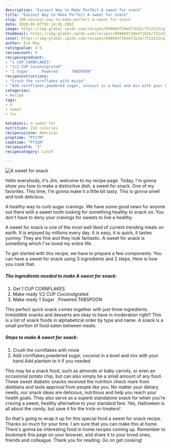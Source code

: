 ```yaml
---
description: "Easiest Way to Make Perfect A sweet for snack"
title: "Easiest Way to Make Perfect A sweet for snack"
slug: 196-easiest-way-to-make-perfect-a-sweet-for-snack
date: 2020-05-07T02:14:45.206Z
image: https://img-global.cpcdn.com/recipes/609669710ed71b1b/751x532cq70/a-sweet-for-snack-recipe-main-photo.jpg
thumbnail: https://img-global.cpcdn.com/recipes/609669710ed71b1b/751x532cq70/a-sweet-for-snack-recipe-main-photo.jpg
cover: https://img-global.cpcdn.com/recipes/609669710ed71b1b/751x532cq70/a-sweet-for-snack-recipe-main-photo.jpg
author: Eva May
ratingvalue: 4.5
reviewcount: 9
recipeingredient:
- "1 CUP CORNFLAKES"
- "1/2 CUP Coconutgrated"
- "1 Sugar      Powered      TABSPOON"
recipeinstructions:
- "Crush the cornflakes with mixie"
- "Add cornflakes,powdered sugar, coconut in a bowl and mix with your hand.Add plantain to it if you needed"
categories:
- Recipe
tags:
- a
- sweet
- for

katakunci: a sweet for 
nutrition: 216 calories
recipecuisine: American
preptime: "PT17M"
cooktime: "PT35M"
recipeyield: "2"
recipecategory: Lunch

---
```



![A sweet for snack](https://img-global.cpcdn.com/recipes/609669710ed71b1b/751x532cq70/a-sweet-for-snack-recipe-main-photo.jpg)

Hello everybody, it's Jim, welcome to my recipe page. Today, I'm gonna show you how to make a distinctive dish, a sweet for snack. One of my favorites. This time, I'm gonna make it a little bit tasty. This is gonna smell and look delicious.

A healthy way to curb sugar cravings. We have some good news for anyone out there with a sweet tooth looking for something healthy to snack on. You don&#39;t have to deny your cravings for sweets to live a healthy.

A sweet for snack is one of the most well liked of current trending meals on earth. It is enjoyed by millions every day. It is easy, it is quick, it tastes yummy. They are fine and they look fantastic. A sweet for snack is something which I've loved my entire life.


To get started with this recipe, we have to prepare a few components. You can have a sweet for snack using 3 ingredients and 2 steps. Here is how you cook that.

<!--inarticleads1-->

##### The ingredients needed to make A sweet for snack:

1. Get 1 CUP CORNFLAKES
1. Make ready 1/2 CUP Coconutgrated
1. Make ready 1 Sugar .     Powered      TABSPOON


This perfect quick snack comes together with just three ingredients. Irresistible snacks and desserts are okay to have in moderation right? This is a list of snack foods in alphabetical order by type and name. A snack is a small portion of food eaten between meals. 

<!--inarticleads2-->

##### Steps to make A sweet for snack:

1. Crush the cornflakes with mixie
1. Add cornflakes,powdered sugar, coconut in a bowl and mix with your hand.Add plantain to it if you needed


This may be a snack food, such as almonds or baby carrots, or even an occasional potato chip, but can also simply be a small amount of any food. These sweet diabetic snacks received the nutrition check mark from dietitians and taste approval from people like you. No matter your dietary needs, our snack ideas are delicious, nutritious and help you reach your health goals. They also serve as a superb standalone snack for when you&#39;re craving a sweet, healthy alternative to your standard fare. Yes, Halloween is all about the candy, but save it for the trick-or-treaters! 

So that's going to wrap it up for this special food a sweet for snack recipe. Thanks so much for your time. I am sure that you can make this at home. There's gonna be interesting food in home recipes coming up. Remember to bookmark this page on your browser, and share it to your loved ones, friends and colleague. Thank you for reading. Go on get cooking!
